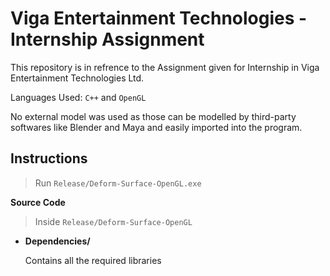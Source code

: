 # Viga Entertainment Technologies - Internship Assignment
This repository is in refrence to the Assignment given for Internship in Viga Entertainment Technologies Ltd.

Languages Used: `C++` and `OpenGL`

No external model was used as those can be modelled by third-party softwares like Blender and Maya and easily imported into the program.  

## Instructions

> Run `Release/Deform-Surface-OpenGL.exe`

**Source Code**

> Inside `Release/Deform-Surface-OpenGL`


- **Dependencies/**

    Contains all the required libraries
